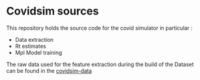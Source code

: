 # Covidsim sources

This repository holds the source code for the covid simulator in particular :
- Data extraction
- Rt estimates
- Mpl Model training

The raw data used for the feature extraction during the build of the Dataset can be found in the [covidsim-data](#)
